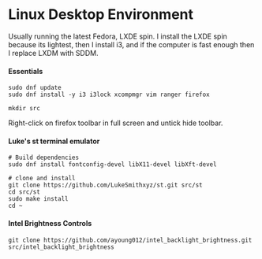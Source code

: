 # Linux Desktop Environment 
Usually running the latest Fedora, LXDE spin. I install the LXDE spin because its lightest, then I install i3, and if the computer is fast enough then I replace LXDM with SDDM.

#### Essentials
```
sudo dnf update
sudo dnf install -y i3 i3lock xcompmgr vim ranger firefox

mkdir src
```
Right-click on firefox toolbar in full screen and untick hide toolbar.

#### Luke's st terminal emulator
```
# Build dependencies
sudo dnf install fontconfig-devel libX11-devel libXft-devel

# clone and install
git clone https://github.com/LukeSmithxyz/st.git src/st
cd src/st
sudo make install
cd ~
```

#### Intel Brightness Controls
```
git clone https://github.com/ayoung012/intel_backlight_brightness.git src/intel_backlight_brightness
```
